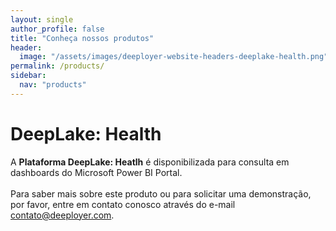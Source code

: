 ```yaml
---
layout: single
author_profile: false
title: "Conheça nossos produtos"
header:
  image: "/assets/images/deeployer-website-headers-deeplake-health.png"
permalink: /products/
sidebar:
  nav: "products"
---
```

# DeepLake: Health

A **Plataforma DeepLake: Heatlh** é disponibilizada para consulta em dashboards do Microsoft Power BI Portal. 
<br /><br />
Para saber mais sobre este produto ou para solicitar uma demonstração, por favor, entre em contato conosco através do e-mail <a href="mailto:contato@deeployer.com?subject=Solicitação de demonstração do Deeplake: Health&body=Olá, gostaria de solicitar uma demonstração do DeepLake: Health.">contato@deeployer.com</a>.


